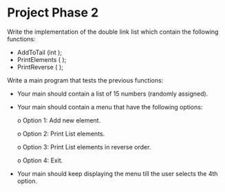 # Project Phase 2

Write the implementation of the double link list which contain the following functions:

-	AddToTail (int );
-	PrintElements ( );
-	PrintReverse ( );

Write a main program that tests the previous functions:

-	Your main should contain a list of 15 numbers (randomly assigned).

-	Your main should contain a menu that have the following options:

    o	Option 1: Add new element.
 	
    o	Option 2: Print List elements.
 	
    o	Option 3: Print List elements in reverse order.
 	
    o	Option 4: Exit.
 	
-	Your main should keep displaying the menu till the user selects the 4th option.
